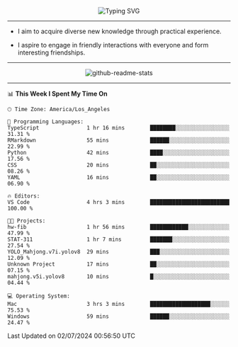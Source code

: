 <p align="center">
  <img src="https://readme-typing-svg.demolab.com?font=Fira+Code&weight=500&size=32&duration=2500&pause=1600&center=true&vCenter=true&random=false&width=1024&height=64&lines=Hi+there+%F0%9F%91%8B;I'm+delighted+you+could+make+it+here+%F0%9F%8E%89;I'm+Harry%2C+a+college+student+still+finding+my+way" alt="Typing SVG" />
</p>


---


- I aim to acquire diverse new knowledge through practical experience.

- I aspire to engage in friendly interactions with everyone and form interesting friendships.


---


<p align="center">
  <img src="https://github-readme-stats.vercel.app/api?username=Harry-Jing&show_icons=true" alt="github-readme-stats"/>
</p>


---

<!--START_SECTION:waka-->
📊 **This Week I Spent My Time On** 

```text
🕑︎ Time Zone: America/Los_Angeles

💬 Programming Languages: 
TypeScript               1 hr 16 mins        ████████░░░░░░░░░░░░░░░░░   31.31 % 
RMarkdown                55 mins             ██████░░░░░░░░░░░░░░░░░░░   22.99 % 
Python                   42 mins             ████░░░░░░░░░░░░░░░░░░░░░   17.56 % 
CSS                      20 mins             ██░░░░░░░░░░░░░░░░░░░░░░░   08.26 % 
YAML                     16 mins             ██░░░░░░░░░░░░░░░░░░░░░░░   06.90 % 

🔥 Editors: 
VS Code                  4 hrs 3 mins        █████████████████████████   100.00 % 

🐱‍💻 Projects: 
hw-fib                   1 hr 56 mins        ████████████░░░░░░░░░░░░░   47.99 % 
STAT-311                 1 hr 7 mins         ███████░░░░░░░░░░░░░░░░░░   27.54 % 
YOLO_Mahjong.v7i.yolov8  29 mins             ███░░░░░░░░░░░░░░░░░░░░░░   12.09 % 
Unknown Project          17 mins             ██░░░░░░░░░░░░░░░░░░░░░░░   07.15 % 
mahjong.v5i.yolov8       10 mins             █░░░░░░░░░░░░░░░░░░░░░░░░   04.44 % 

💻 Operating System: 
Mac                      3 hrs 3 mins        ███████████████████░░░░░░   75.53 % 
Windows                  59 mins             ██████░░░░░░░░░░░░░░░░░░░   24.47 % 
```


 Last Updated on 02/07/2024 00:56:50 UTC
<!--END_SECTION:waka-->

